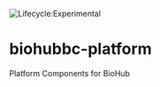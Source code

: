 ![Lifecycle:Experimental](https://img.shields.io/badge/Lifecycle-Experimental-339999)
# biohubbc-platform
Platform Components for BioHub
